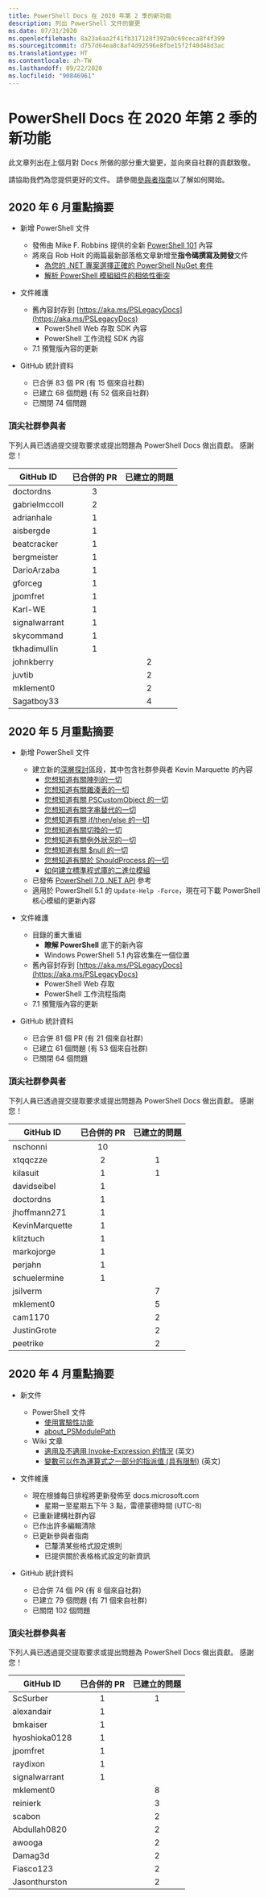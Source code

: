 ```yaml
---
title: PowerShell Docs 在 2020 年第 2 季的新功能
description: 列出 PowerShell 文件的變更
ms.date: 07/31/2020
ms.openlocfilehash: 8a23a6aa2f41fb317128f392a0c69ceca8f4f399
ms.sourcegitcommit: d757d64ea8c8af4d92596e8fbe15f2f40d48d3ac
ms.translationtype: HT
ms.contentlocale: zh-TW
ms.lasthandoff: 09/22/2020
ms.locfileid: "90846961"
---
```

# <a name="whats-new-in-powershell-docs-for-2020-q2"></a>PowerShell Docs 在 2020 年第 2 季的新功能

此文章列出在上個月對 Docs 所做的部分重大變更，並向來自社群的貢獻致敬。

請協助我們為您提供更好的文件。 請參閱[參與者指南][contrib]以了解如何開始。

## <a name="2020-june-highlights"></a>2020 年 6 月重點摘要

- 新增 PowerShell 文件
  - 發佈由 Mike F. Robbins 提供的全新 [PowerShell 101](../learn/ps101/00-introduction.md) 內容
  - 將來自 Rob Holt 的兩篇最新部落格文章新增至**指令碼撰寫及開發**文件
    - [為您的 .NET 專案選擇正確的 PowerShell NuGet 套件](/powershell/scripting/dev-cross-plat/choosing-the-right-nuget-package)
    - [解析 PowerShell 模組組件的相依性衝突](/powershell/scripting/dev-cross-plat/resolving-dependency-conflicts)
- 文件維護
  - 舊內容封存到 [https://aka.ms/PSLegacyDocs](https://aka.ms/PSLegacyDocs)
    - PowerShell Web 存取 SDK 內容
    - PowerShell 工作流程 SDK 內容
  - 7\.1 預覽版內容的更新

- GitHub 統計資料
  - 已合併 83 個 PR (有 15 個來自社群)
  - 已建立 68 個問題 (有 52 個來自社群)
  - 已關閉 74 個問題

### <a name="top-community-contributors"></a>頂尖社群參與者

下列人員已透過提交提取要求或提出問題為 PowerShell Docs 做出貢獻。 感謝您！

|   GitHub ID   | 已合併的 PR | 已建立的問題 |
| ------------- | :--------: | :-----------: |
| doctordns     |     3      |               |
| gabrielmccoll |     2      |               |
| adrianhale    |     1      |               |
| aisbergde     |     1      |               |
| beatcracker   |     1      |               |
| bergmeister   |     1      |               |
| DarioArzaba   |     1      |               |
| gforceg       |     1      |               |
| jpomfret      |     1      |               |
| Karl-WE       |     1      |               |
| signalwarrant |     1      |               |
| skycommand    |     1      |               |
| tkhadimullin  |     1      |               |
| johnkberry    |            |       2       |
| juvtib        |            |       2       |
| mklement0     |            |       2       |
| Sagatboy33    |            |       4       |

## <a name="2020-may-highlights"></a>2020 年 5 月重點摘要

- 新增 PowerShell 文件
  - 建立新的[深層探討](../learn/deep-dives/overview.md)區段，其中包含社群參與者 Kevin Marquette 的內容
    - [您想知道有關陣列的一切](../learn/deep-dives/everything-about-arrays.md)
    - [您想知道有關雜湊表的一切](../learn/deep-dives/everything-about-hashtable.md)
    - [您想知道有關 PSCustomObject 的一切](../learn/deep-dives/everything-about-pscustomobject.md)
    - [您想知道有關字串替代的一切](../learn/deep-dives/everything-about-string-substitutions.md)
    - [您想知道有關 if/then/else 的一切](../learn/deep-dives/everything-about-if.md)
    - [您想知道有關切換的一切](../learn/deep-dives/everything-about-switch.md)
    - [您想知道有關例外狀況的一切](../learn/deep-dives/everything-about-exceptions.md)
    - [您想知道有關 $null 的一切](../learn/deep-dives/everything-about-null.md)
    - [您想知道有關於 ShouldProcess 的一切](../learn/deep-dives/everything-about-shouldprocess.md)
    - [如何建立標準程式庫的二進位模組](../dev-cross-plat/create-standard-library-binary-module.md)
  - 已發佈 [PowerShell 7.0 .NET API](/dotnet/api/?view=powershellsdk-7.0.0) 參考
  - 適用於 PowerShell 5.1 的 `Update-Help -Force`，現在可下載 PowerShell 核心模組的更新內容
- 文件維護
  - 目錄的重大重組
    - **瞭解 PowerShell** 底下的新內容
    - Windows PowerShell 5.1 內容收集在一個位置
  - 舊內容封存到 [https://aka.ms/PSLegacyDocs](https://aka.ms/PSLegacyDocs)
    - PowerShell Web 存取
    - PowerShell 工作流程指南
  - 7\.1 預覽版內容的更新

- GitHub 統計資料
  - 已合併 81 個 PR (有 21 個來自社群)
  - 已建立 61 個問題 (有 53 個來自社群)
  - 已關閉 64 個問題

### <a name="top-community-contributors"></a>頂尖社群參與者

下列人員已透過提交提取要求或提出問題為 PowerShell Docs 做出貢獻。 感謝您！

|   GitHub ID    | 已合併的 PR | 已建立的問題 |
| -------------- | :--------: | :-----------: |
| nschonni       |     10     |               |
| xtqqczze       |     2      |       1       |
| kilasuit       |     1      |       1       |
| davidseibel    |     1      |               |
| doctordns      |     1      |               |
| jhoffmann271   |     1      |               |
| KevinMarquette |     1      |               |
| klitztuch      |     1      |               |
| markojorge     |     1      |               |
| perjahn        |     1      |               |
| schuelermine   |     1      |               |
| jsilverm       |            |       7       |
| mklement0      |            |       5       |
| cam1170        |            |       2       |
| JustinGrote    |            |       2       |
| peetrike       |            |       2       |

## <a name="2020-april-highlights"></a>2020 年 4 月重點摘要

- 新文件
  - PowerShell 文件
    - [使用實驗性功能](/powershell/scripting/whats-new/experimental-features)
    - [about_PSModulePath](/powershell/module/microsoft.powershell.core/about/about_psmodulepath)
  - Wiki 文章
    - [適用及不適用 Invoke-Expression 的情況](https://github.com/MicrosoftDocs/PowerShell-Docs/wiki/The-case-for-and-against-Invoke-Expression) \(英文\)
    - [變數可以作為運算式之一部分的指派值 (具有限制)](https://github.com/MicrosoftDocs/PowerShell-Docs/wiki/Variables-can-be-assigned-values-as-part-of-an-expression-(with-limitations)) \(英文\)

- 文件維護
  - 現在根據每日排程將更新發佈至 docs.microsoft.com
    - 星期一至星期五下午 3 點，雷德蒙德時間 (UTC-8)
  - 已重新建構社群內容
  - 已作出許多編輯清除
  - 已更新參與者指南
    - 已釐清某些格式設定規則
    - 已提供關於表格格式設定的新資訊

- GitHub 統計資料
  - 已合併 74 個 PR (有 8 個來自社群)
  - 已建立 79 個問題 (有 71 個來自社群)
  - 已關閉 102 個問題

### <a name="top-community-contributors"></a>頂尖社群參與者

下列人員已透過提交提取要求或提出問題為 PowerShell Docs 做出貢獻。 感謝您！

|   GitHub ID   | 已合併的 PR | 已建立的問題 |
| ------------- | :--------: | :-----------: |
| ScSurber      |     1      |       1       |
| alexandair    |     1      |               |
| bmkaiser      |     1      |               |
| hyoshioka0128 |     1      |               |
| jpomfret      |     1      |               |
| raydixon      |     1      |               |
| signalwarrant |     1      |               |
| mklement0     |            |       8       |
| reinierk      |            |       3       |
| scabon        |            |       2       |
| Abdullah0820  |            |       2       |
| awooga        |            |       2       |
| Damag3d       |            |       2       |
| Fiasco123     |            |       2       |
| Jasonthurston |            |       2       |

<!-- Link references -->
[contrib]: contributing/overview.md
